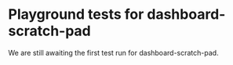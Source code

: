 # Playground tests for dashboard-scratch-pad
We are still awaiting the first test run for dashboard-scratch-pad.
